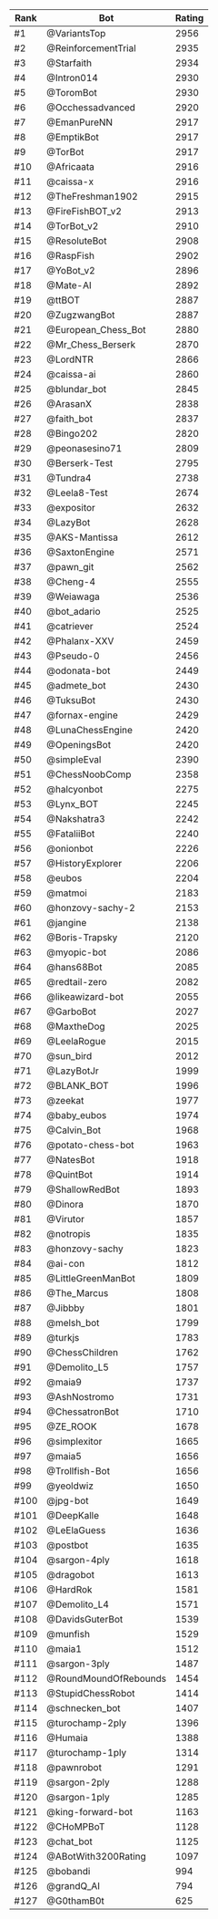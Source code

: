 Rank|Bot|Rating
---|---|---
#1|@VariantsTop|2956
#2|@ReinforcementTrial|2935
#3|@Starfaith|2934
#4|@Intron014|2930
#5|@ToromBot|2930
#6|@Occhessadvanced|2920
#7|@EmanPureNN|2917
#8|@EmptikBot|2917
#9|@TorBot|2917
#10|@Africaata|2916
#11|@caissa-x|2916
#12|@TheFreshman1902|2915
#13|@FireFishBOT_v2|2913
#14|@TorBot_v2|2910
#15|@ResoluteBot|2908
#16|@RaspFish|2902
#17|@YoBot_v2|2896
#18|@Mate-AI|2892
#19|@ttBOT|2887
#20|@ZugzwangBot|2887
#21|@European_Chess_Bot|2880
#22|@Mr_Chess_Berserk|2870
#23|@LordNTR|2866
#24|@caissa-ai|2860
#25|@blundar_bot|2845
#26|@ArasanX|2838
#27|@faith_bot|2837
#28|@Bingo202|2820
#29|@peonasesino71|2809
#30|@Berserk-Test|2795
#31|@Tundra4|2738
#32|@Leela8-Test|2674
#33|@expositor|2632
#34|@LazyBot|2628
#35|@AKS-Mantissa|2612
#36|@SaxtonEngine|2571
#37|@pawn_git|2562
#38|@Cheng-4|2555
#39|@Weiawaga|2536
#40|@bot_adario|2525
#41|@catriever|2524
#42|@Phalanx-XXV|2459
#43|@Pseudo-0|2456
#44|@odonata-bot|2449
#45|@admete_bot|2430
#46|@TuksuBot|2430
#47|@fornax-engine|2429
#48|@LunaChessEngine|2420
#49|@OpeningsBot|2420
#50|@simpleEval|2390
#51|@ChessNoobComp|2358
#52|@halcyonbot|2275
#53|@Lynx_BOT|2245
#54|@Nakshatra3|2242
#55|@FataliiBot|2240
#56|@onionbot|2226
#57|@HistoryExplorer|2206
#58|@eubos|2204
#59|@matmoi|2183
#60|@honzovy-sachy-2|2153
#61|@jangine|2138
#62|@Boris-Trapsky|2120
#63|@myopic-bot|2086
#64|@hans68Bot|2085
#65|@redtail-zero|2082
#66|@likeawizard-bot|2055
#67|@GarboBot|2027
#68|@MaxtheDog|2025
#69|@LeelaRogue|2015
#70|@sun_bird|2012
#71|@LazyBotJr|1999
#72|@BLANK_BOT|1996
#73|@zeekat|1977
#74|@baby_eubos|1974
#75|@Calvin_Bot|1968
#76|@potato-chess-bot|1963
#77|@NatesBot|1918
#78|@QuintBot|1914
#79|@ShallowRedBot|1893
#80|@Dinora|1870
#81|@Virutor|1857
#82|@notropis|1835
#83|@honzovy-sachy|1823
#84|@ai-con|1812
#85|@LittleGreenManBot|1809
#86|@The_Marcus|1808
#87|@Jibbby|1801
#88|@melsh_bot|1799
#89|@turkjs|1783
#90|@ChessChildren|1762
#91|@Demolito_L5|1757
#92|@maia9|1737
#93|@AshNostromo|1731
#94|@ChessatronBot|1710
#95|@ZE_ROOK|1678
#96|@simplexitor|1665
#97|@maia5|1656
#98|@Trollfish-Bot|1656
#99|@yeoldwiz|1650
#100|@jpg-bot|1649
#101|@DeepKalle|1648
#102|@LeElaGuess|1636
#103|@postbot|1635
#104|@sargon-4ply|1618
#105|@dragobot|1613
#106|@HardRok|1581
#107|@Demolito_L4|1571
#108|@DavidsGuterBot|1539
#109|@munfish|1529
#110|@maia1|1512
#111|@sargon-3ply|1487
#112|@RoundMoundOfRebounds|1454
#113|@StupidChessRobot|1414
#114|@schnecken_bot|1407
#115|@turochamp-2ply|1396
#116|@Humaia|1388
#117|@turochamp-1ply|1314
#118|@pawnrobot|1291
#119|@sargon-2ply|1288
#120|@sargon-1ply|1285
#121|@king-forward-bot|1163
#122|@CHoMPBoT|1128
#123|@chat_bot|1125
#124|@ABotWith3200Rating|1097
#125|@bobandi|994
#126|@grandQ_AI|794
#127|@G0thamB0t|625
